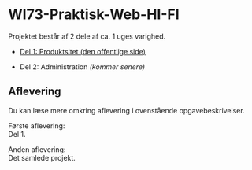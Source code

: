 # WI73-Praktisk-Web-HI-FI


Projektet består af 2 dele af ca. 1 uges varighed.

* [Del 1: Produktsitet (den offentlige side)](https://github.com/rts-cmk/WI73-Praktisk-Web-HI-FI/blob/master/Del%201.md)

* Del 2: Administration  _(kommer senere)_

## Aflevering

Du kan læse mere omkring aflevering i ovenstående opgavebeskrivelser.

Første aflevering: <br>
Del 1.

Anden aflevering: <br>
Det samlede projekt.
